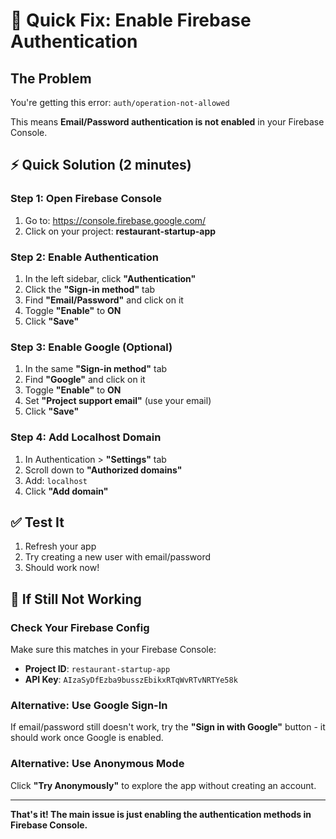 # 🚀 Quick Fix: Enable Firebase Authentication

## The Problem
You're getting this error: `auth/operation-not-allowed`

This means **Email/Password authentication is not enabled** in your Firebase Console.

## ⚡ Quick Solution (2 minutes)

### Step 1: Open Firebase Console
1. Go to: https://console.firebase.google.com/
2. Click on your project: **restaurant-startup-app**

### Step 2: Enable Authentication
1. In the left sidebar, click **"Authentication"**
2. Click the **"Sign-in method"** tab
3. Find **"Email/Password"** and click on it
4. Toggle **"Enable"** to **ON**
5. Click **"Save"**

### Step 3: Enable Google (Optional)
1. In the same **"Sign-in method"** tab
2. Find **"Google"** and click on it
3. Toggle **"Enable"** to **ON**
4. Set **"Project support email"** (use your email)
5. Click **"Save"**

### Step 4: Add Localhost Domain
1. In Authentication > **"Settings"** tab
2. Scroll down to **"Authorized domains"**
3. Add: `localhost`
4. Click **"Add domain"**

## ✅ Test It
1. Refresh your app
2. Try creating a new user with email/password
3. Should work now!

## 🔧 If Still Not Working

### Check Your Firebase Config
Make sure this matches in your Firebase Console:
- **Project ID**: `restaurant-startup-app`
- **API Key**: `AIzaSyDfEzba9busszEbikxRTqWvRTvNRTYe58k`

### Alternative: Use Google Sign-In
If email/password still doesn't work, try the **"Sign in with Google"** button - it should work once Google is enabled.

### Alternative: Use Anonymous Mode
Click **"Try Anonymously"** to explore the app without creating an account.

---

**That's it! The main issue is just enabling the authentication methods in Firebase Console.**


